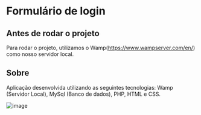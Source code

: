 # Formulário de login

## Antes de rodar o projeto

 Para rodar o projeto, utilizamos o Wamp(https://www.wampserver.com/en/) como nosso servidor local. 

## Sobre

Aplicação desenvolvida utilizando as seguintes tecnologias: Wamp (Servidor Local), MySql (Banco de dados), PHP, HTML e CSS.

![image](https://github.com/ItamaraFerreiraA/login-php/assets/86384151/54c59ffa-fca3-4f69-a8e6-b798ff6f9ce3)

